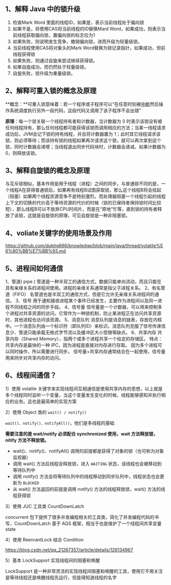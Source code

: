 ## 1、解释 Java 中的锁升级

1. 检查Mark Word 里面的线程ID，如果是，表示当前线程处于偏向锁
2. 如果不是，将使用CAS将当前线程的ID替换Mard Word，如果成功，则表示当前线程获取偏向锁，置偏向锁的标志位为1
3. 如果失败，则说明发生竞争，撤销偏向锁，进而升级为轻量级锁。
4. 当前线程使用CAS将对象头的Mark Word替换为锁记录指针，如果成功，但前线程获得锁
5. 如果失败，则通过自旋来尝试继续获得锁。
6. 如果自旋成功，而仍然处于轻量级锁。
7. 自旋失败，锁升级为重量级锁。

## 2、解释可重入锁的概念及原理

**概念：**可重入锁意味着：若一个程序或子程序可以“在任意时刻被[中断](https://so.csdn.net/so/search?q=中断&spm=1001.2101.3001.7020)然后操作系统调度执行另外一段代码，这段代码又调用了该子程序不会出错”

**原理**：每一个锁关联一个线程持有者和计数器，当计数器为 0 时表示该锁没有被任何线程持有，那么任何线程都可能获得该锁而调用相应的方法；当某一线程请求成功后，JVM会记下锁的持有线程，并且将计数器置为 1；此时其它线程请求该锁，则必须等待；而该持有锁的线程如果再次请求这个锁，就可以再次拿到这个锁，同时计数器会递增；当线程退出同步代码块时，计数器会递减，如果计数器为 0，则释放该锁。



## 3、解释自旋锁的概念及原理

与互斥锁相似，基本作用是用于线程（进程）之间的同步。与普通锁不同的是，一个线程A在获得普通锁后，如果再有线程B试图获取锁，那么这个线程B将会挂起（阻塞）如果两个线程资源竞争不是特别激烈，而处理器阻塞一个线程引起的线程上下文的切换的代价高于等待资源的代价的时候（锁的已保持者保持锁时间比较短），那么线程B可以不放弃CPU时间片，而是在“原地”忙等，直到锁的持有者释放了该锁，这就是自旋锁的原理，可见自旋锁是一种非阻塞锁。



## 4、voliate关键字的使用场景及作用

https://github.com/duktig666/knowledge/blob/main/java/thread/volatile%E6%80%BB%E7%BB%93.md



## 5、进程间如何通信

1、管道( pipe )
管道是一种半双工的通信方式，数据只能单向流动，而且只能在具有亲缘关系的进程间使用。进程的亲缘关系通常是指父子进程关系。
2、有名管道（FIFO）
名管道也是半双工的通信方式，但是它允许无亲缘关系进程间的通信。
3、信号
用于通知接收进程某个事件已经发生，主要作为进程间以及同一进程不同线程之间的同步手段。
4、信号量
信号量是一个计数器，可以用来控制多个进程对共享资源的访问。它常作为一种锁机制，防止某进程正在访问共享资源时，其他进程也访问该资源。
5、消息队列
消息队列是消息的链表，存放在内核中。一个消息队列由一个标识符（即队列ID）来标识。消息队列克服了信号传递信息少、管道只能承载无格式字节流以及缓冲区大小受限等缺点。
6、共享内存
共享内存（Shared Memory），指两个或多个进程共享一个给定的存储区。
特点：
共享内存是最快的一种 IPC，因为进程是直接对内存进行存取。
因为多个进程可以同时操作，所以需要进行同步。
信号量+共享内存通常结合在一起使用，信号量用来同步对共享内存的访问。



## 6、线程间通信？

1）使用 volatile 关键字来实现线程间互相通信是使用共享内存的思想，以上就是多个线程同时监听一个变量，当这个变量发生变化的时候，线程能够感知并执行相应的业务。这也是最简单的实现方案

2）使用 Object 类的 `wait() / notify()`

`wait()、notify()、notifyAll()`，他们是多线程的基础

**需要注意的是 wait/notify 必须配合 synchronized 使用，wait 方法释放锁，nitify 方法不释放锁。**

- wait()、notify()、notifyAll() 调用的前提都是获得了对象的锁（也可称为对象监视器）
- 调用 wait() 方法后线程会释放锁，进入 `WAITING` 状态，该线程也会被移动到等待队列中
- 调用 notify() 方法会将等待队列中的线程移动到同步队列中，线程状态也会更新为 `BLOCKED`
- 从 wait() 方法返回的前提是调用 notify() 方法的线程释放锁，wait() 方法的线程获得锁

3）使用 JUC 工具类 CountDownLatch

concurrent 包下提供了很多并发编程相关的工具类，简化了并发编程代码的书写，CountDownLatch 基于 AQS 框架，相当于也是维护了一个线程间共享变量 state

4）使用 ReenrantLock 结合 Condition

https://blog.csdn.net/qq_21267357/article/details/126134967

5）基本 LockSupport 实现线程间的阻塞和唤醒

LockSupport 是一种非常灵活的实现线程间阻塞和唤醒的工具，使用它不用关注是等待线程还是唤醒线程先运行，但是得知道线程的名字













































































